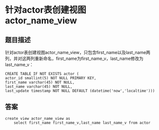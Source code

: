 # 针对actor表创建视图actor_name_view

## 题目描述

针对actor表创建视图actor_name_view，只包含first_name以及last_name两列，并对这两列重新命名，first_name为first_name_v，last_name修改为last_name_v：

```mysql
CREATE TABLE IF NOT EXISTS actor (
actor_id smallint(5) NOT NULL PRIMARY KEY,
first_name varchar(45) NOT NULL,
last_name varchar(45) NOT NULL,
last_update timestamp NOT NULL DEFAULT (datetime('now','localtime')))
```

## 答案

```mysql
create view actor_name_view as
    select first_name first_name_v,last_name last_name_v from actor
```


